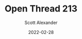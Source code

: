 ---
layout: podcast
title: "Open Thread 213"
author: Scott Alexander
description: https://astralcodexten.substack.com/p/open-thread-213
date: 2022-02-28
length: 235683
duration: 59
guid: open-thread-213
---